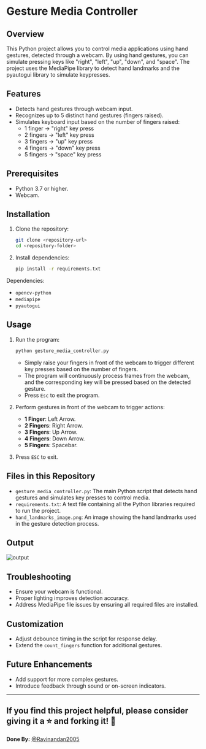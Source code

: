 # Gesture Media Controller

## Overview
This Python project allows you to control media applications using hand gestures, detected through a webcam. By using hand gestures, you can simulate pressing keys like "right", "left", "up", "down", and "space". The project uses the MediaPipe library to detect hand landmarks and the pyautogui library to simulate keypresses.

## Features
- Detects hand gestures through webcam input.
- Recognizes up to 5 distinct hand gestures (fingers raised).
- Simulates keyboard input based on the number of fingers raised:
  - 1 finger → "right" key press
  - 2 fingers → "left" key press
  - 3 fingers → "up" key press
  - 4 fingers → "down" key press
  - 5 fingers → "space" key press

## Prerequisites
- Python 3.7 or higher.
- Webcam.

## Installation
1. Clone the repository:
   ```bash
   git clone <repository-url>
   cd <repository-folder>
   ```

2. Install dependencies:
   ```bash
   pip install -r requirements.txt
   ```

Dependencies:
- `opencv-python`
- `mediapipe`
- `pyautogui`

## Usage
1. Run the program:
   ```bash
   python gesture_media_controller.py
   ```
   - Simply raise your fingers in front of the webcam to trigger different key presses based on the number of fingers.
   - The program will continuously process frames from the webcam, and the corresponding key will be pressed based on the detected gesture.
   - Press `Esc` to exit the program.

2. Perform gestures in front of the webcam to trigger actions:
   - **1 Finger**: Left Arrow.
   - **2 Fingers**: Right Arrow.
   - **3 Fingers**: Up Arrow.
   - **4 Fingers**: Down Arrow.
   - **5 Fingers**: Spacebar.

3. Press `ESC` to exit.

## Files in this Repository
- `gesture_media_controller.py`: The main Python script that detects hand gestures and simulates key presses to control media.
- `requirements.txt`: A text file containing all the Python libraries required to run the project.
- `hand_landmarks_image.png`: An image showing the hand landmarks used in the gesture detection process.

## Output

![output](https://github.com/user-attachments/assets/292db8c6-7936-4662-be1b-18bc55c1514d)


## Troubleshooting
- Ensure your webcam is functional.
- Proper lighting improves detection accuracy.
- Address MediaPipe file issues by ensuring all required files are installed.

## Customization
- Adjust debounce timing in the script for response delay.
- Extend the `count_fingers` function for additional gestures.

## Future Enhancements
- Add support for more complex gestures.
- Introduce feedback through sound or on-screen indicators.

---

## If you find this project helpful, please consider giving it a ⭐ and forking it! 🙏

**Done By:** [@Ravinandan2005](https://github.com/ravinandan2005)
